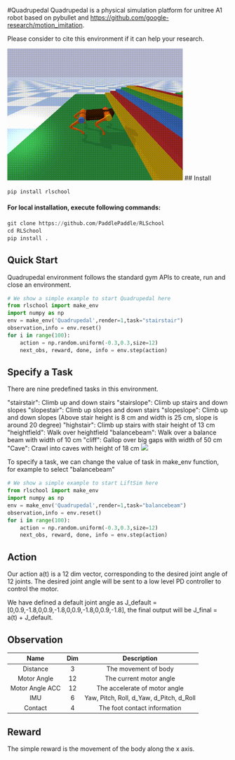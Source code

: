 #Quadrupedal
Quadrupedal is a physical simulation platform for unitree A1 robot based on pybullet and https://github.com/google-research/motion_imitation.

Please consider to cite this environment if it can help your research.

<img src="demo.gif" width="400"/>
## Install

```python
pip install rlschool
```

#### For local installation, execute following commands:

```python
git clone https://github.com/PaddlePaddle/RLSchool
cd RLSchool
pip install .
```
## Quick Start
Quadrupedal environment follows the standard gym APIs to create, run and close an environment.

```python
# We show a simple example to start Quadrupedal here
from rlschool import make_env
import numpy as np
env = make_env('Quadrupedal',render=1,task="stairstair")
observation,info = env.reset()
for i in range(100):
    action = np.random.uniform(-0.3,0.3,size=12)
    next_obs, reward, done, info = env.step(action)
```
## Specify a Task
There are nine predefined tasks in this environment.

"stairstair": Climb up and down stairs
"stairslope": Climb up stairs and down slopes
"slopestair": Climb up slopes and down stairs
"slopeslope": Climb up and down slopes
(Above stair height is 8 cm and width is 25 cm, slope is around 20 degree)
"highstair": Climb up stairs with stair height of 13 cm 
"heightfield": Walk over heightfield
"balancebeam": Walk over a balance beam with width of 10 cm
"cliff": Gallop over big gaps with width of 50 cm
"Cave": Crawl into caves with height of 18 cm
<img src="nine_block.gif" width="400"/>

To specify a task, we can change the value of task in make_env function, for example to select "balancebeam"

```python
# We show a simple example to start LiftSim here
from rlschool import make_env
import numpy as np
env = make_env('Quadrupedal',render=1,task="balancebeam")
observation,info = env.reset()
for i in range(100):
    action = np.random.uniform(-0.3,0.3,size=12)
    next_obs, reward, done, info = env.step(action)
```

## Action

Our action a(t) is a 12 dim vector, corresponding to the desired joint angle of 12 joints. The desired joint angle will be sent to a low level PD controller to control the motor.

We have defined a default joint angle as J_default = [0,0.9,-1.8,0,0.9,-1.8,0,0.9,-1.8,0,0.9,-1.8], the final output will be J_final = a(t) + J_default.

## Observation

| Name                    | Dim    | Description                                |
| :----------------------:| :-----: | :----------------------------------------: |
| Distance                   | 3   | The movement of body                 |
| Motor Angle            | 12     | The current motor angle                |
| Motor Angle ACC                | 12   | The accelerate of motor angle         |
| IMU            | 6   | Yaw, Pitch, Roll, d_Yaw, d_Pitch, d_Roll              |
| Contact               | 4     | The foot contact information          |

## Reward

The simple reward is the movement of the body along the x axis.





